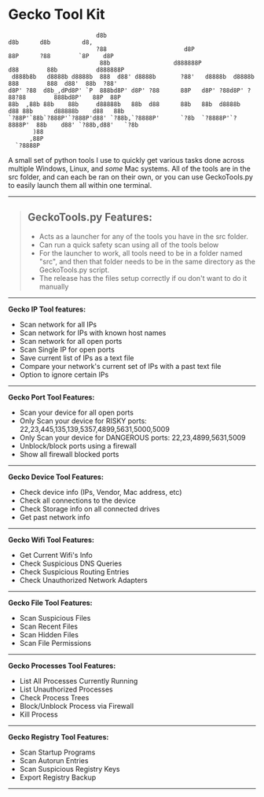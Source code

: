 # Gecko Tool Kit

```text
                         d8b                                            d8b      d8b         d8,        
                         ?88                      d8P                   88P      ?88        `8P    d8P  
                          88b                  d888888P                d88        88b           d888888P
 d888b8b   d8888b d8888b  888  d88' d8888b       ?88'   d8888b  d8888b 888        888  d88'  88b  ?88'  
d8P' ?88  d8b_,dPd8P' `P  888bd8P' d8P' ?88      88P   d8P' ?88d8P' ?88?88        888bd8P'   88P  88P   
88b  ,88b 88b    88b     d88888b   88b  d88      88b   88b  d8888b  d88 88b      d88888b    d88   88b   
`?88P'`88b`?888P'`?888P'd88' `?88b,`?8888P'      `?8b  `?8888P'`?8888P'  88b    d88' `?88b,d88'   `?8b  
       )88                                                                                              
      ,88P                                                                                              
  `?8888P                                                                                               
```

A small set of python tools I use to quickly get various tasks done across multiple Windows, Linux, and *some* Mac systems. All of the tools are in the src folder, and can each be ran on their own, or you can use GeckoTools.py to easily launch them all within one terminal.


--------------------------------------------

> ## GeckoTools.py Features:
> - Acts as a launcher for any of the tools you have in the src folder.
> - Can run a quick safety scan using all of the tools below
> - For the launcher to work, all tools need to be in a folder named "src", and then that folder needs to be in the same directory as the GeckoTools.py script.
> - The release has the files setup correctly if ou don't want to do it manually  

___

**Gecko IP Tool features:**
- Scan network for all IPs
- Scan network for IPs with known host names
- Scan network for all open ports
- Scan Single IP for open ports
- Save current list of IPs as a text file
- Compare your network's current set of IPs with a past text file
- Option to ignore certain IPs

___

**Gecko Port Tool Features:**
- Scan your device for all open ports
- Only Scan your device for RISKY ports: 22,23,445,135,139,5357,4899,5631,5000,5009
- Only Scan your device for DANGEROUS ports: 22,23,4899,5631,5009
- Unblock/block ports using a firewall
- Show all firewall blocked ports

___

**Gecko Device Tool Features:**
- Check device info (IPs, Vendor, Mac address, etc)
- Check all connections to the device
- Check Storage info on all connected drives
- Get past network info

___

**Gecko Wifi Tool Features:**
- Get Current Wifi's Info
- Check Suspicious DNS Queries
- Check Suspicious Routing Entries
- Check Unauthorized Network Adapters

___

**Gecko File Tool Features:**
- Scan Suspicious Files
- Scan Recent Files
- Scan Hidden Files
- Scan File Permissions

___

**Gecko Processes Tool Features:**
- List All Processes Currently Running
- List Unauthorized Processes
- Check Process Trees
- Block/Unblock Process via Firewall
- Kill Process

___

**Gecko Registry Tool Features:**
- Scan Startup Programs
- Scan Autorun Entries
- Scan Suspicious Registry Keys
- Export Registry Backup


--------------------------------------------
